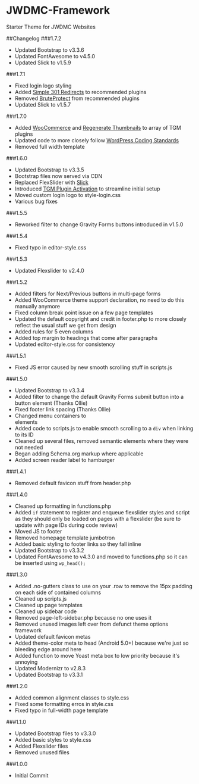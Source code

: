 JWDMC-Framework
===============

Starter Theme for JWDMC Websites


##Changelog
###1.7.2
- Updated Bootstrap to v3.3.6
- Updated FontAwesome to v4.5.0
- Updated Slick to v1.5.9

###1.7.1
- Fixed login logo styling
- Added [Simple 301 Redirects](https://wordpress.org/plugins/simple-301-redirects/) to recommended plugins
- Removed [BruteProtect](https://wordpress.org/plugins/bruteprotect/) from recommended plugins
- Updated Slick to v1.5.7

###1.7.0
- Added [WooCommerce](https://wordpress.org/plugins/woocommerce/) and [Regenerate Thumbnails](https://wordpress.org/plugins/regenerate-thumbnails/) to array of TGM plugins
- Updated code to more closely follow [WordPress Coding Standards](https://codex.wordpress.org/WordPress_Coding_Standards)
- Removed full width template

###1.6.0
- Updated Bootstrap to v3.3.5
- Bootstrap files now served via CDN
- Replaced FlexSlider with [Slick](http://kenwheeler.github.io/slick/)
- Introduced [TGM Plugin Activation](https://github.com/TGMPA/TGM-Plugin-Activation) to streamline initial setup
- Moved custom login logo to style-login.css
- Various bug fixes

###1.5.5
- Reworked filter to change Gravity Forms buttons introduced in v1.5.0

###1.5.4
- Fixed typo in editor-style.css

###1.5.3
- Updated Flexslider to v2.4.0

###1.5.2
- Added filters for Next/Previous buttons in multi-page forms
- Added WooCommerce theme support declaration, no need to do this manually anymore
- Fixed column break point issue on a few page templates
- Updated the default copyright and credit in footer.php to more closely reflect the usual stuff we get from design
- Added rules for 5 even columns
- Added top margin to headings that come after paragraphs
- Updated editor-style.css for consistency

###1.5.1
- Fixed JS error caused by new smooth scrolling stuff in scripts.js

###1.5.0
- Updated Bootstrap to v3.3.4
- Added filter to change the default Gravity Forms submit button into a button element (Thanks Ollie)
- Fixed footer link spacing (Thanks Ollie)
- Changed menu containers to <code><nav></code> elements
- Added code to scripts.js to enable smooth scrolling to a <code>div</code> when linking to its ID
- Cleaned up several files, removed semantic elements where they were not needed
- Began adding Schema.org markup where applicable
- Added screen reader label to hamburger

###1.4.1
- Removed default favicon stuff from header.php

###1.4.0
- Cleaned up formatting in functions.php
- Added <code>if</code> statement to register and enqueue flexslider styles and script as they should only be loaded on pages with a flexslider (be sure to update with page IDs during code review)
- Moved JS to footer
- Removed homepage template jumbotron
- Added basic styling to footer links so they fall inline
- Updated Bootstrap to v3.3.2
- Updated FontAwesome to v4.3.0 and moved to functions.php so it can be inserted using <code>wp_head();</code>

###1.3.0
- Added .no-gutters class to use on your .row to remove the 15px padding on each side of contained columns
- Cleaned up scripts.js
- Cleaned up page templates
- Cleaned up sidebar code
- Removed page-left-sidebar.php because no one uses it
- Removed unused images left over from defunct theme options framework
- Updated default favicon metas
- Added theme-color meta to head (Android 5.0+) because we're just so bleeding edge around here
- Added function to move Yoast meta box to low priority because it's annoying
- Updated Modernizr to v2.8.3
- Updated Bootstrap to v3.3.1

###1.2.0
- Added common alignment classes to style.css
- Fixed some formatting erros in style.css
- Fixed typo in full-width page template

###1.1.0
- Updated Bootstrap files to v3.3.0
- Added basic styles to style.css
- Added Flexslider files
- Removed unused files

###1.0.0
- Initial Commit
